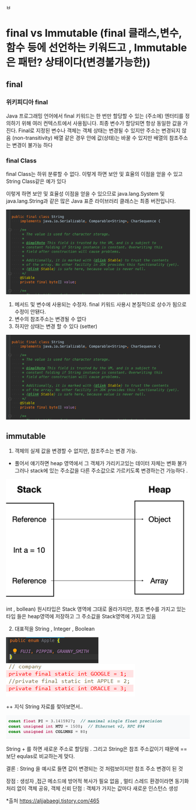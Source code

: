 ㅂ
# final vs Immutable (final 클래스,변수,함수 등에 선언하는  키워드고  , Immutable은 패턴? 상태이다(변경불가능한))
## final 


### 위키피디아 final


Java 프로그래밍 언어에서 final 키워드는 한 번만 할당할 수 있는 (주소에)
엔터티를 정의하기 위해 여러 컨텍스트에서 사용됩니다.
최종 변수가 할당되면 항상 동일한 값을 가진다.
Final로 지정된 변수나 객체는  객체 상태는 변경될 수 있지만 주소는 변경되지 않음 (non-transitivity)
배열 같은 경우 안에 값(상태)는 바꿀 수 있지만 배열의 참조주소는 변경이 불가능 하다

### final Class
final Class는 하위 분류할 수 없다.
이렇게 하면 보안 및 효율의 이점을 얻을 수 있고 String Class같은 예가 있다

이렇게 하면 보안 및 효율성 이점을 얻을 수 있으므로 java.lang.System 및 java.lang.String과 같은 
많은 Java 표준 라이브러리 클래스는 최종 버전입니다.


![img.png](img.png)



 1. 메서드 및 변수에 사용되는 수정자. final 키워드 사용시 본질적으로 상수가 됨으로 수정이 안됀다.
 2. 변수의 참조주소는 변경될 수 없다
 3. 하지만 상태는 변경 할 수 있다 (setter)

![img.png](img.png)




## immutable
 1. 객체의 실제 값을 변경할 수 없지만, 참조주소는 변경 가능.  
 + 풀어서 얘기하면 heap 영역에서 그 객체가 가리키고있는 데이터 자체는 변화 불가 그러나 stack에 있는 주소값을 다른 주소값으로 가르키도록 변경하는건 가능하다 .



![](img/img_35.png)

int , bollean) 원시타입은 Stack 영역에 그대로 올라가지만, 참조 변수를 가지고 있는 타입 들은 heap영역에 저장하고 그 주소값을 Stack영역에 가지고 있음


 2. 대표적을 String , Integer , Boolean

![img_2.png](img_2.png)
![img_3.png](img_3.png)





++ 지식 String 자료를 찾아보면서.. 

![img_1.png](img_1.png)

String + 를 하면 새로운 주소로 할당됨 .
그리고 String은 참조 주소값이기 때문에 == 보단 equlas로 비교하는게 맞다.

결론 : String 을 예시로 들면 값이 변경되는 것 처럼보이지만 참조 주소 변경이 된 것 
 
 장점 : 생성자 ,접근 메소드에 방어적 복사가 필요 없음 , 멀티 스레드 환경이라면 동기화 처리 없이 객체 공유, 객체 신뢰
 단점 : 객체가 가지는 값마다 새로운 인스턴스 생성 

*출처 https://aljjabaegi.tistory.com/465


